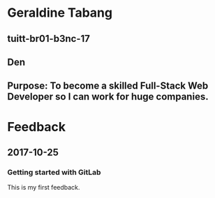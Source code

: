 # Geraldine Tabang
## tuitt-br01-b3nc-17
## Den
## Purpose: To become a skilled Full-Stack Web Developer so I can work for huge companies.

# Feedback
## 2017-10-25
### Getting started with GitLab
This is my first feedback.
